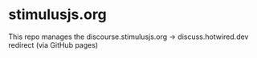 # stimulusjs.org

This repo manages the discourse.stimulusjs.org -> discuss.hotwired.dev redirect (via GitHub pages)